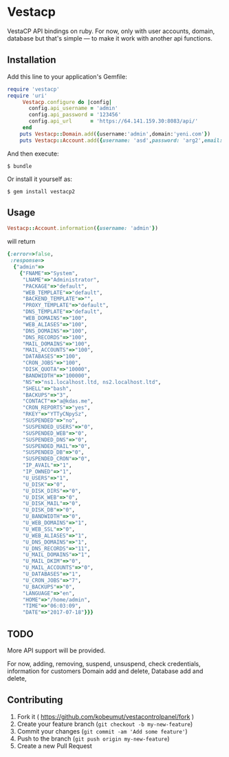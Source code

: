 # Vestacp

VestaCP API bindings on ruby. For now, only with user accounts, domain, database but that's simple — to make it work with another api functions. 

## Installation

Add this line to your application's Gemfile:

```ruby
require 'vestacp'
require 'uri'
     Vestacp.configure do |config|
       config.api_username = 'admin'
       config.api_password = '123456'
       config.api_url      = 'https://64.141.159.30:8083/api/'
     end
    puts Vestacp::Domain.add({username:'admin',domain:'yeni.com'})
    puts Vestacp::Account.add({username: 'asd',password: 'arg2',email: 'arg3',package: 'arg4',first_name: 'arg5',last_name: 'arg6'})
```

And then execute:

    $ bundle

Or install it yourself as:

    $ gem install vestacp2

## Usage

```ruby
Vestacp::Account.information({username: 'admin'})
```

will return
```ruby
{:error=>false,
 :response=>
  {"admin"=>
    {"FNAME"=>"System",
     "LNAME"=>"Administrator",
     "PACKAGE"=>"default",
     "WEB_TEMPLATE"=>"default",
     "BACKEND_TEMPLATE"=>"",
     "PROXY_TEMPLATE"=>"default",
     "DNS_TEMPLATE"=>"default",
     "WEB_DOMAINS"=>"100",
     "WEB_ALIASES"=>"100",
     "DNS_DOMAINS"=>"100",
     "DNS_RECORDS"=>"100",
     "MAIL_DOMAINS"=>"100",
     "MAIL_ACCOUNTS"=>"100",
     "DATABASES"=>"100",
     "CRON_JOBS"=>"100",
     "DISK_QUOTA"=>"10000",
     "BANDWIDTH"=>"100000",
     "NS"=>"ns1.localhost.ltd, ns2.localhost.ltd",
     "SHELL"=>"bash",
     "BACKUPS"=>"3",
     "CONTACT"=>"a@kdas.me",
     "CRON_REPORTS"=>"yes",
     "RKEY"=>"YTTyCNpySz",
     "SUSPENDED"=>"no",
     "SUSPENDED_USERS"=>"0",
     "SUSPENDED_WEB"=>"0",
     "SUSPENDED_DNS"=>"0",
     "SUSPENDED_MAIL"=>"0",
     "SUSPENDED_DB"=>"0",
     "SUSPENDED_CRON"=>"0",
     "IP_AVAIL"=>"1",
     "IP_OWNED"=>"1",
     "U_USERS"=>"1",
     "U_DISK"=>"0",
     "U_DISK_DIRS"=>"0",
     "U_DISK_WEB"=>"0",
     "U_DISK_MAIL"=>"0",
     "U_DISK_DB"=>"0",
     "U_BANDWIDTH"=>"0",
     "U_WEB_DOMAINS"=>"1",
     "U_WEB_SSL"=>"0",
     "U_WEB_ALIASES"=>"1",
     "U_DNS_DOMAINS"=>"1",
     "U_DNS_RECORDS"=>"11",
     "U_MAIL_DOMAINS"=>"1",
     "U_MAIL_DKIM"=>"0",
     "U_MAIL_ACCOUNTS"=>"0",
     "U_DATABASES"=>"1",
     "U_CRON_JOBS"=>"7",
     "U_BACKUPS"=>"0",
     "LANGUAGE"=>"en",
     "HOME"=>"/home/admin",
     "TIME"=>"06:03:09",
     "DATE"=>"2017-07-18"}}}
```
## TODO
More API support will be provided.

For now, adding, removing, suspend, unsuspend, check credentials, information for customers
Domain add and delete,
Database add and delete,

## Contributing

1. Fork it ( https://github.com/kobeumut/vestacontrolpanel/fork )
2. Create your feature branch (`git checkout -b my-new-feature`)
3. Commit your changes (`git commit -am 'Add some feature'`)
4. Push to the branch (`git push origin my-new-feature`)
5. Create a new Pull Request
